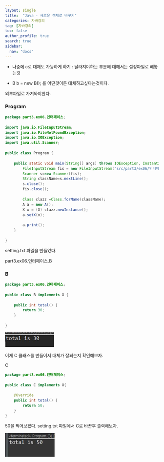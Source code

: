```yaml
---
layout: single
title:  "Java - 새로운 객체로 바꾸기"
categories: 자바강의
tag: [자바강의]
toc: false
author_profile: true
search: true
sidebar:
  nav: "docs"
---
```


- 나중에 c로 대체도 가능하게 하기
: 달라져야하는 부분에 대해서는 설정파일로 빼놓는것 

- B b = new B(); 를 어떤것이든 대체하고싶다는것이다.


외부파일로 가져와야한다. 

### Program

```JAVA
package part3.ex06.인터페이스;

import java.io.FileInputStream;
import java.io.FileNotFoundException;
import java.io.IOException;
import java.util.Scanner;

public class Program {

	public static void main(String[] args) throws IOException, InstantiationException, IllegalAccessException, ClassNotFoundException {
		FileInputStream fis = new FileInputStream("src/part3/ex06/인터페이스/setting.txt");
		Scanner s=new Scanner(fis);
		String className=s.nextLine();
		s.close();
		fis.close();
		
		Class clazz =Class.forName(className);
		A a = new A();
		X x = (X) clazz.newInstance();
		a.setX(x);
		
		a.print();  
	}

}
```

setting.txt 파일을 만들었다.



part3.ex06.인터페이스.B



### B

```JAVA
package part3.ex06.인터페이스;

public class B implements X {

	public int total() {
		return 30;
	}

}
```
![30](/assets/images/30.JPG)


이제 C 클래스를 만들어서 대체가 잘되는지 확인해보자.


C
```JAVA
package part3.ex06.인터페이스;

public class C implements X{

	@Override
	public int total() {
		return 50;
	}
}
```
50을 찍어보겠다. setting.txt 파일에서 C로 바꾼후 출력해보자.


![50](/assets/images/50.JPG)
